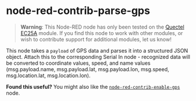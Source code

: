 # node-red-contrib-parse-gps

> **Warning**: This Node-RED node has only been tested on the [Quectel EC25A](https://www.quectel.com/product/ec25.htm) module. If you find this node to work with other modules, or wish to contribute support for additional modules, let us know!

This node takes a `payload` of GPS data and parses it into a structured JSON object. Attach this to 
the corresponding Serial In node - recognized data will be converted to coordinate values, speed, and 
name values (msg.payload.name, msg.payload.lat, msg.payload.lon, msg.speed, msg.location.lat, 
msg.location.lon).

**Found this useful?** You might also like the [`node-red-contrib-enable-gps`](https://github.com/tmobile/node-red-contrib-enable-gps) node.
